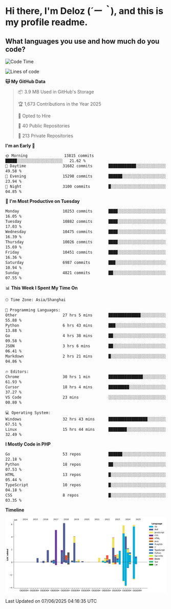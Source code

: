 # **Hi there, I'm Deloz (*´ー｀*), and this is my profile readme.**

## **What languages you use and how much do you code?**

<!--START_SECTION:waka-->
![Code Time](http://img.shields.io/badge/Code%20Time-6%2C569%20hrs%2050%20mins-blue)

![Lines of code](https://img.shields.io/badge/From%20Hello%20World%20I%27ve%20Written-56.0%20million%20lines%20of%20code-blue)

**🐱 My GitHub Data** 

> 📦 3.9 MB Used in GitHub's Storage 
 > 
> 🏆 1,673 Contributions in the Year 2025
 > 
> 💼 Opted to Hire
 > 
> 📜 40 Public Repositories 
 > 
> 🔑 213 Private Repositories 
 > 
**I'm an Early 🐤** 

```text
🌞 Morning                13815 commits       █████░░░░░░░░░░░░░░░░░░░░   21.62 % 
🌆 Daytime                31682 commits       ████████████░░░░░░░░░░░░░   49.58 % 
🌃 Evening                15298 commits       ██████░░░░░░░░░░░░░░░░░░░   23.94 % 
🌙 Night                  3100 commits        █░░░░░░░░░░░░░░░░░░░░░░░░   04.85 % 
```
📅 **I'm Most Productive on Tuesday** 

```text
Monday                   10253 commits       ████░░░░░░░░░░░░░░░░░░░░░   16.05 % 
Tuesday                  10882 commits       ████░░░░░░░░░░░░░░░░░░░░░   17.03 % 
Wednesday                10475 commits       ████░░░░░░░░░░░░░░░░░░░░░   16.39 % 
Thursday                 10026 commits       ████░░░░░░░░░░░░░░░░░░░░░   15.69 % 
Friday                   10451 commits       ████░░░░░░░░░░░░░░░░░░░░░   16.36 % 
Saturday                 6987 commits        ███░░░░░░░░░░░░░░░░░░░░░░   10.94 % 
Sunday                   4821 commits        ██░░░░░░░░░░░░░░░░░░░░░░░   07.55 % 
```


📊 **This Week I Spent My Time On** 

```text
🕑︎ Time Zone: Asia/Shanghai

💬 Programming Languages: 
Other                    27 hrs 5 mins       ██████████████░░░░░░░░░░░   55.88 % 
Python                   6 hrs 43 mins       ███░░░░░░░░░░░░░░░░░░░░░░   13.88 % 
Go                       4 hrs 38 mins       ██░░░░░░░░░░░░░░░░░░░░░░░   09.58 % 
JSON                     3 hrs 6 mins        ██░░░░░░░░░░░░░░░░░░░░░░░   06.41 % 
Markdown                 2 hrs 21 mins       █░░░░░░░░░░░░░░░░░░░░░░░░   04.86 % 

🔥 Editors: 
Chrome                   30 hrs 1 min        ███████████████░░░░░░░░░░   61.93 % 
Cursor                   18 hrs 4 mins       █████████░░░░░░░░░░░░░░░░   37.27 % 
VS Code                  23 mins             ░░░░░░░░░░░░░░░░░░░░░░░░░   00.80 % 

💻 Operating System: 
Windows                  32 hrs 43 mins      █████████████████░░░░░░░░   67.51 % 
Linux                    15 hrs 44 mins      ████████░░░░░░░░░░░░░░░░░   32.49 % 
```

**I Mostly Code in PHP** 

```text
Go                       53 repos            ██████░░░░░░░░░░░░░░░░░░░   22.18 % 
Python                   18 repos            ██░░░░░░░░░░░░░░░░░░░░░░░   07.53 % 
HTML                     13 repos            █░░░░░░░░░░░░░░░░░░░░░░░░   05.44 % 
TypeScript               10 repos            █░░░░░░░░░░░░░░░░░░░░░░░░   04.18 % 
CSS                      8 repos             █░░░░░░░░░░░░░░░░░░░░░░░░   03.35 % 
```



**Timeline**

![Lines of Code chart](https://raw.githubusercontent.com/deloz/deloz/main/assets/bar_graph.png)


 Last Updated on 07/06/2025 04:16:35 UTC
<!--END_SECTION:waka-->
